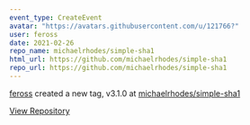 ```yaml
---
event_type: CreateEvent
avatar: "https://avatars.githubusercontent.com/u/121766?"
user: feross
date: 2021-02-26
repo_name: michaelrhodes/simple-sha1
html_url: https://github.com/michaelrhodes/simple-sha1
repo_url: https://github.com/michaelrhodes/simple-sha1
---
```


<a href='https://github.com/feross' target='_blank'>feross</a> created a new tag, v3.1.0 at <a href='https://github.com/michaelrhodes/simple-sha1' target='_blank'>michaelrhodes/simple-sha1</a>

<a href='https://github.com/michaelrhodes/simple-sha1' target='_blank'>View Repository</a>